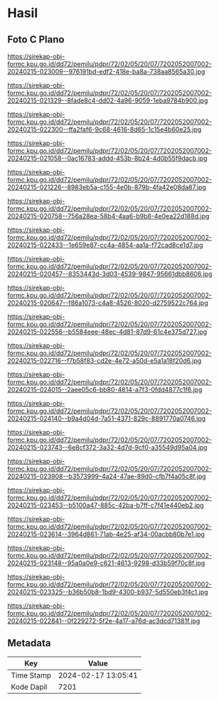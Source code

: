 # Hasil

## Foto C Plano

https://sirekap-obj-formc.kpu.go.id/dd72/pemilu/pdpr/72/02/05/20/07/7202052007002-20240215-023009--976191bd-edf2-418e-ba8a-738aa8565a30.jpg

https://sirekap-obj-formc.kpu.go.id/dd72/pemilu/pdpr/72/02/05/20/07/7202052007002-20240215-021329--8fade8c4-dd02-4a96-9059-1eba9784b900.jpg

https://sirekap-obj-formc.kpu.go.id/dd72/pemilu/pdpr/72/02/05/20/07/7202052007002-20240215-022300--ffa2faf6-9c68-4616-8d65-1c15e4b60e25.jpg

https://sirekap-obj-formc.kpu.go.id/dd72/pemilu/pdpr/72/02/05/20/07/7202052007002-20240215-021058--0ac16783-addd-453b-8b24-4d0b55f9dacb.jpg

https://sirekap-obj-formc.kpu.go.id/dd72/pemilu/pdpr/72/02/05/20/07/7202052007002-20240215-021226--8983eb5a-c155-4e0b-879b-4fa42e08da87.jpg

https://sirekap-obj-formc.kpu.go.id/dd72/pemilu/pdpr/72/02/05/20/07/7202052007002-20240215-020758--756a28ea-58b4-4aa6-b9b8-4e0ea22d188d.jpg

https://sirekap-obj-formc.kpu.go.id/dd72/pemilu/pdpr/72/02/05/20/07/7202052007002-20240215-022433--1e659e87-cc4a-4854-aa1a-f72cad8ce1d7.jpg

https://sirekap-obj-formc.kpu.go.id/dd72/pemilu/pdpr/72/02/05/20/07/7202052007002-20240215-020457--8353443d-3d03-4539-9847-95661dbb8606.jpg

https://sirekap-obj-formc.kpu.go.id/dd72/pemilu/pdpr/72/02/05/20/07/7202052007002-20240215-020647--f86a1073-c4a8-4526-8020-d2759522c764.jpg

https://sirekap-obj-formc.kpu.go.id/dd72/pemilu/pdpr/72/02/05/20/07/7202052007002-20240215-022556--b5584eee-48ec-4d81-87d9-61c4e375d727.jpg

https://sirekap-obj-formc.kpu.go.id/dd72/pemilu/pdpr/72/02/05/20/07/7202052007002-20240215-022716--f7b58f83-cd2e-4e72-a50d-e5a1a18f20d6.jpg

https://sirekap-obj-formc.kpu.go.id/dd72/pemilu/pdpr/72/02/05/20/07/7202052007002-20240215-024015--2aee05c6-bb80-4814-a7f3-0fdd4877c1f6.jpg

https://sirekap-obj-formc.kpu.go.id/dd72/pemilu/pdpr/72/02/05/20/07/7202052007002-20240215-024140--b9a4d04d-7a51-4371-829c-8891770a0746.jpg

https://sirekap-obj-formc.kpu.go.id/dd72/pemilu/pdpr/72/02/05/20/07/7202052007002-20240215-023743--6e8cf372-3a32-4d7d-9cf0-a35549d95a04.jpg

https://sirekap-obj-formc.kpu.go.id/dd72/pemilu/pdpr/72/02/05/20/07/7202052007002-20240215-023908--b3573999-4a24-47ae-89d0-cfb7f4a05c8f.jpg

https://sirekap-obj-formc.kpu.go.id/dd72/pemilu/pdpr/72/02/05/20/07/7202052007002-20240215-023453--b5100a47-885c-42ba-b7ff-c7f41e440eb2.jpg

https://sirekap-obj-formc.kpu.go.id/dd72/pemilu/pdpr/72/02/05/20/07/7202052007002-20240215-023614--3964d861-71ab-4e25-af34-00acbb80b7e1.jpg

https://sirekap-obj-formc.kpu.go.id/dd72/pemilu/pdpr/72/02/05/20/07/7202052007002-20240215-023148--95a0a0e9-c621-4613-9298-d33b59f70c8f.jpg

https://sirekap-obj-formc.kpu.go.id/dd72/pemilu/pdpr/72/02/05/20/07/7202052007002-20240215-023325--b36b50b8-1bd9-4300-b937-5d550eb3f4c1.jpg

https://sirekap-obj-formc.kpu.go.id/dd72/pemilu/pdpr/72/02/05/20/07/7202052007002-20240215-022841--0f229272-5f2e-4a17-a76d-ac3dcd71381f.jpg


## Metadata

| Key        | Value               |
| ---------- | ------------------- |
| Time Stamp | 2024-02-17 13:05:41 |
| Kode Dapil | 7201                |



